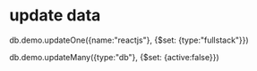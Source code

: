 # update data

db.demo.updateOne({name:"reactjs"}, {$set: {type:"fullstack"}})


db.demo.updateMany({type:"db"}, {$set: {active:false}})


